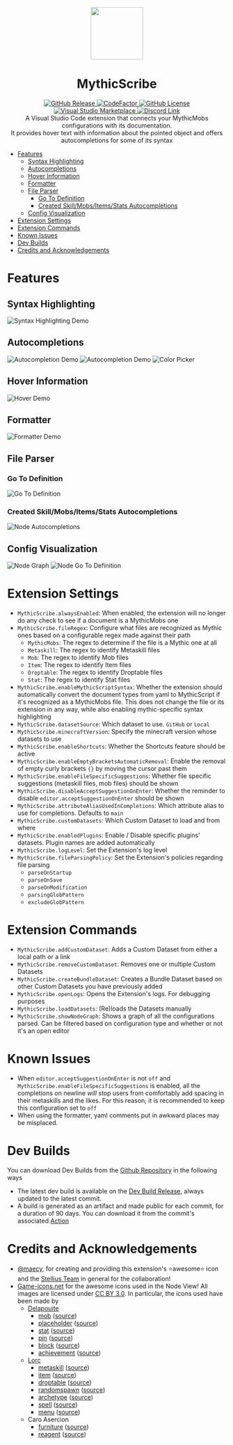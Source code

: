<div align="center"><img src="./assets/icon.png" height=120></div>
<div align="center"><h1>MythicScribe</h1></div>


<div align="center">
    <a href="https://github.com/Lxlp38/MythicScribe/releases">
      <img alt="GitHub Release" src="https://img.shields.io/github/v/release/Lxlp38/MythicScribe">
    </a>
    <a href="https://www.codefactor.io/repository/github/lxlp38/mythicscribe/overview/master">
      <img src="https://www.codefactor.io/repository/github/lxlp38/mythicscribe/badge/master" alt="CodeFactor" />
    </a>
    <a href="https://github.com/Lxlp38/MythicScribe/blob/master/LICENSE.txt">
      <img alt="GitHub License" src="https://img.shields.io/github/license/Lxlp38/MythicScribe">
    </a>
</div>

<div align="center">
    <a href="https://marketplace.visualstudio.com/items?itemName=Lxlp.mythicscribe">
      <img alt="Visual Studio Marketplace" src="https://vsmarketplacebadges.dev/version-short/Lxlp.mythicscribe.png">
    </a>
    <a href="https://discord.gg/UgcPG5ADDe">
        <img src="https://discordapp.com/api/guilds/1303771917022658591/widget.png?style=shield" alt="Discord Link"/>
    </a>
</div>

<div align="center">
A Visual Studio Code extension that connects your MythicMobs configurations with its documentation.
</div>
<div align="center">
It provides hover text with information about the pointed object and offers autocompletions for some of its syntax
</div>

- [Features](#features)
  - [Syntax Highlighting](#syntax-highlighting)
  - [Autocompletions](#autocompletions)
  - [Hover Information](#hover-information)
  - [Formatter](#formatter)
  - [File Parser](#file-parser)
    - [Go To Definition](#go-to-definition)
    - [Created Skill/Mobs/Items/Stats Autocompletions](#created-skillmobsitemsstats-autocompletions)
  - [Config Visualization](#config-visualization)
- [Extension Settings](#extension-settings)
- [Extension Commands](#extension-commands)
- [Known Issues](#known-issues)
- [Dev Builds](#dev-builds)
- [Credits and Acknowledgements](#credits-and-acknowledgements)


# Features

## Syntax Highlighting
![Syntax Highlighting Demo](https://raw.githubusercontent.com/Lxlp38/MythicScribe/refs/heads/master/demos/syntax-highlighting-demo.png)

## Autocompletions
![Autocompletion Demo](https://raw.githubusercontent.com/Lxlp38/MythicScribe/refs/heads/master/demos/autocompletion-demo.gif)
![Autocompletion Demo](https://raw.githubusercontent.com/Lxlp38/MythicScribe/refs/heads/master/demos/autocompletion2-demo.gif)
![Color Picker](https://raw.githubusercontent.com/Lxlp38/MythicScribe/refs/heads/master/demos/ColorPicker-demo.gif)

## Hover Information
![Hover Demo](https://raw.githubusercontent.com/Lxlp38/MythicScribe/refs/heads/master/demos/hover-demo.gif)

## Formatter
![Formatter Demo](https://raw.githubusercontent.com/Lxlp38/MythicScribe/refs/heads/master/demos/formatter-demo.gif)

## File Parser
### Go To Definition
![Go To Definition](https://raw.githubusercontent.com/Lxlp38/MythicScribe/refs/heads/master/demos/GoToDefinition-demo.gif)
### Created Skill/Mobs/Items/Stats Autocompletions
![Node Autocompletions](https://raw.githubusercontent.com/Lxlp38/MythicScribe/refs/heads/master/demos/NodeAutocompletion-demo.gif)

## Config Visualization
![Node Graph](https://raw.githubusercontent.com/Lxlp38/MythicScribe/refs/heads/master/demos/NodeGraph-demo.gif)
![Node Go To Definition](https://raw.githubusercontent.com/Lxlp38/MythicScribe/refs/heads/master/demos/NodeDefinition-demo.gif)



# Extension Settings

* `MythicScribe.alwaysEnabled`: When enabled, the extension will no longer do any check to see if a document is a MythicMobs one
* `MythicScribe.fileRegex`: Configure what files are recognized as Mythic ones based on a configurable regex made against their path 
  * `MythicMobs`: The regex to determine if the file is a Mythic one at all
  * `Metaskill`: The regex to identify Metaskill files
  * `Mob`: The regex to identify Mob files
  * `Item`: The regex to identify Item files
  * `Droptable`: The regex to identify Droptable files
  * `Stat`: The regex to identify Stat files
* `MythicScribe.enableMythicScriptSyntax`: Whether the extension should automatically convert the document types from yaml to MythicScript if it's recognized as a MythicMobs file. This does not change the file or its extension in any way, while also enabling mythic-specific syntax highlighting
* `MythicScribe.datasetSource`: Which dataset to use. `GitHub` or `Local`
* `MythicScribe.minecraftVersion`: Specify the minecraft version whose datasets to use 
* `MythicScribe.enableShortcuts`: Whether the Shortcuts feature should be active
* `MythicScribe.enableEmptyBracketsAutomaticRemoval`: Enable the removal of empty curly brackets `{}` by moving the cursor past them
* `MythicScribe.enableFileSpecificSuggestions`: Whether file specific suggestions (metaskill files, mob files) should be shown
* `MythicScribe.disableAcceptSuggestionOnEnter`: Whether the reminder to disable `editor.acceptSuggestionOnEnter` should be shown
* `MythicScribe.attributeAliasUsedInCompletions`: Which attribute alias to use for completions. Defaults to `main`
* `MythicScribe.customDatasets`: Which Custom Dataset to load and from where
* `MythicScribe.enabledPlugins`: Enable / Disable specific plugins' datasets. Plugin names are added automatically
* `MythicScribe.logLevel`: Set the Extension's log level
* `MythicScribe.fileParsingPolicy`: Set the Extension's policies regarding file parsing
  * `parseOnStartup`
  * `parseOnSave`
  * `parseOnModification`
  * `parsingGlobPattern`
  * `excludeGlobPattern`

# Extension Commands

* `MythicScribe.addCustomDataset`: Adds a Custom Dataset from either a local path or a link
* `MythicScribe.removeCustomDataset`: Removes one or multiple Custom Datasets
* `MythicScribe.createBundleDataset`: Creates a Bundle Dataset based on other Custom Datasets you have previously added
* `MythicScribe.openLogs`: Opens the Extension's logs. For debugging purposes
* `MythicScribe.loadDatasets`: (Re)loads the Datasets manually
* `MythicScribe.showNodeGraph`: Shows a graph of all the configurations parsed. Can be filtered based on configuration type and whether or not it's an open editor

# Known Issues

* When `editor.acceptSuggestionOnEnter` is not `off` and `MythicScribe.enableFileSpecificSuggestions` is enabled, all the completions on newline *will* stop users from comfortably add spacing in their metaskills and the likes. For this reason, it is recommended to keep this configuration set to `off`
* When using the formatter, yaml comments put in awkward places may be misplaced.


# Dev Builds

You can download Dev Builds from the [Github Repository](https://github.com/Lxlp38/MythicScribe) in the following ways
- The latest dev build is available on the [Dev Build Release](https://github.com/Lxlp38/MythicScribe/releases/tag/dev), always updated to the latest commit.
- A build is generated as an artifact and made public for each commit, for a duration of 90 days. You can download it from the commit's associated [Action](https://github.com/Lxlp38/MythicScribe/actions/workflows/commit-build-artifact.yml)


# Credits and Acknowledgements
- [@maecy](https://twitter.com/maecy_official?s=21&t=ZBZ5BDKcoa6LYFwgd690_A), for creating and providing this extension's ⭐awesome⭐ icon and the [Stellius Team](https://stellius.net/) in general for the collaboration!
- [Game-icons.net](https://game-icons.net/) for the awesome icons used in the Node View! All images are licensed under [CC BY 3.0](https://creativecommons.org/licenses/by/3.0/). In particular, the icons used have been made by
  - [Delapouite](https://delapouite.com/)
    - [mob](/assets/nodegraph/mob.svg) ([source](https://game-icons.net/1x1/delapouite/spiked-dragon-head.html))
    - [placeholder](/assets/nodegraph/placeholder.svg) ([source](https://game-icons.net/1x1/delapouite/price-tag.html))
    - [stat](/assets/nodegraph/stat.svg) ([source](https://game-icons.net/1x1/delapouite/upgrade.html))
    - [pin](/assets/nodegraph/pin.svg) ([source](https://game-icons.net/1x1/delapouite/pin.html))
    - [block](/assets/nodegraph/block.svg) ([source](https://game-icons.net/1x1/delapouite/cube.html))
    - [achievement](/assets/nodegraph/achievement.svg) ([source](https://game-icons.net/1x1/delapouite/round-star.html))
  - [Lorc](https://lorcblog.blogspot.com/)
    - [metaskill](/assets/nodegraph/metaskill.svg) ([source](https://game-icons.net/1x1/lorc/scroll-unfurled.html))
    - [item](/assets/nodegraph/item.svg) ([source](https://game-icons.net/1x1/lorc/sword-spade.html))
    - [droptable](/assets/nodegraph/droptable.svg) ([source](https://game-icons.net/1x1/lorc/swap-bag.html))
    - [randomspawn](/assets/nodegraph/randomspawn.svg) ([source](https://game-icons.net/1x1/lorc/rally-the-troops.html))
    - [archetype](/assets/nodegraph/archetype.svg) ([source](https://game-icons.net/1x1/lorc/strong.html))
    - [spell](/assets/nodegraph/spell.svg) ([source](https://game-icons.net/1x1/lorc/magic-swirl.html))
    - [menu](/assets/nodegraph/menu.svg) ([source](https://game-icons.net/1x1/delapouite/hamburger-menu.html))
  - Caro Asercion
    - [furniture](/assets/nodegraph/furniture.svg) ([source](https://game-icons.net/1x1/caro-asercion/armchair.html))
    - [reagent](/assets/nodegraph/reagent.svg) ([source](https://game-icons.net/1x1/caro-asercion/round-potion.html))